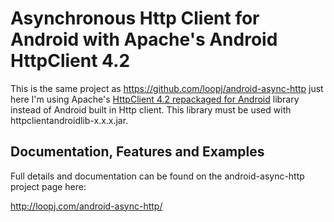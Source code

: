 Asynchronous Http Client for Android with Apache's Android HttpClient 4.2
=========================================================================

This is the same project as https://github.com/loopj/android-async-http just here I'm using Apache's [HttpClient 4.2 repackaged for Android](https://code.google.com/p/httpclientandroidlib/) library instead of Android built in Http client.
This library must be used with httpclientandroidlib-x.x.x.jar.

Documentation, Features and Examples
------------------------------------
Full details and documentation can be found on the android-async-http project page here:

http://loopj.com/android-async-http/
